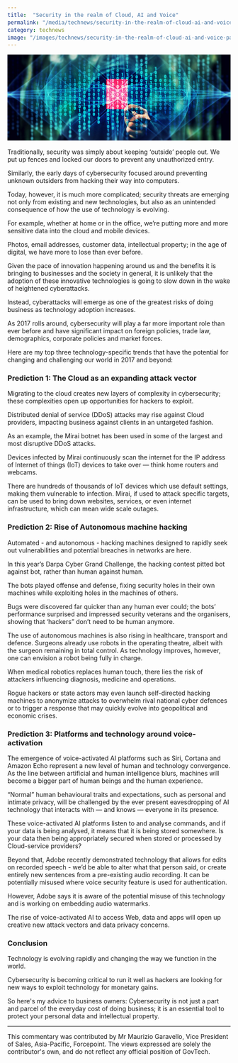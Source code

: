 ```yaml
---
title:  "Security in the realm of Cloud, AI and Voice"
permalink: "/media/technews/security-in-the-realm-of-cloud-ai-and-voice"
category: technews
image: "/images/technews/security-in-the-realm-of-cloud-ai-and-voice-part-1.png"
---
```


![Security in the realm of Cloud, AI and Voice](/images/technews/security-in-the-realm-of-cloud-ai-and-voice-part-1.png)

Traditionally, security was simply about keeping ‘outside’ people out. We put up fences and locked our doors to prevent any unauthorized entry.

Similarly, the early days of cybersecurity focused around preventing unknown outsiders from hacking their way into computers.

Today, however, it is much more complicated; security threats are emerging not only from existing and new technologies, but also as an unintended consequence of how the use of technology is evolving.

For example, whether at home or in the office, we’re putting more and more sensitive data into the cloud and mobile devices.

Photos, email addresses, customer data, intellectual property; in the age of digital, we have more to lose than ever before.

Given the pace of innovation happening around us and the benefits it is bringing to businesses and the society in general, it is unlikely that the adoption of these innovative technologies is going to slow down in the wake of heightened cyberattacks.

Instead, cyberattacks will emerge as one of the greatest risks of doing business as technology adoption increases.

As 2017 rolls around, cybersecurity will play a far more important role than ever before and have significant impact on foreign policies, trade law, demographics, corporate policies and market forces.

Here are my top three technology-specific trends that have the potential for changing and challenging our world in 2017 and beyond:

### **Prediction 1: The Cloud as an expanding attack vector**
Migrating to the cloud creates new layers of complexity in cybersecurity; these complexities open up opportunities for hackers to exploit.

Distributed denial of service (DDoS) attacks may rise against Cloud providers, impacting business against clients in an untargeted fashion.

As an example, the Mirai botnet has been used in some of the largest and most disruptive DDoS attacks.

Devices infected by Mirai continuously scan the internet for the IP address of Internet of things (IoT) devices to take over — think home routers and webcams.

There are hundreds of thousands of IoT devices which use default settings, making them vulnerable to infection. Mirai, if used to attack specific targets, can be used to bring down websites, services, or even internet infrastructure, which can mean wide scale outages.

### **Prediction 2: Rise of Autonomous machine hacking**
Automated - and autonomous - hacking machines designed to rapidly seek out vulnerabilities and potential breaches in networks are here.

In this year’s Darpa Cyber Grand Challenge, the hacking contest pitted bot against bot, rather than human against human.

The bots played offense and defense, fixing security holes in their own machines while exploiting holes in the machines of others.

Bugs were discovered far quicker than any human ever could; the bots’ performance surprised and impressed security veterans and the organisers, showing that ‘hackers” don’t need to be human anymore.

The use of autonomous machines is also rising in healthcare, transport and defence. Surgeons already use robots in the operating theatre, albeit with the surgeon remaining in total control. As technology improves, however, one can envision a robot being fully in charge.

When medical robotics replaces human touch, there lies the risk of attackers influencing diagnosis, medicine and operations.

Rogue hackers or state actors may even launch self-directed hacking machines to anonymize attacks to overwhelm rival national cyber defences or to trigger a response that may quickly evolve into geopolitical and economic crises.

### **Prediction 3: Platforms and technology around voice-activation**
The emergence of voice-activated AI platforms such as Siri, Cortana and Amazon Echo represent a new level of human and technology convergence. As the line between artificial and human intelligence blurs, machines will become a bigger part of human beings and the human experience.

“Normal” human behavioural traits and expectations, such as personal and intimate privacy, will be challenged by the ever present eavesdropping of AI technology that interacts with — and knows — everyone in its presence.

These voice-activated AI platforms listen to and analyse commands, and if your data is being analysed, it means that it is being stored somewhere. Is your data then being appropriately secured when stored or processed by Cloud-service providers?

Beyond that, Adobe recently demonstrated technology that allows for edits on recorded speech - we’d be able to alter what that person said, or create entirely new sentences from a pre-existing audio recording. It can be potentially misused where voice security feature is used for authentication.

However, Adobe says it is aware of the potential misuse of this technology and is working on embedding audio watermarks.

The rise of voice-activated AI to access Web, data and apps will open up creative new attack vectors and data privacy concerns.

### **Conclusion**
Technology is evolving rapidly and changing the way we function in the world.

Cybersecurity is becoming critical to run it well as hackers are looking for new ways to exploit technology for monetary gains.

So here's my advice to business owners: Cybersecurity is not just a part and parcel of the everyday cost of doing business; it is an essential tool to protect your personal data and intellectual property.

---

This commentary was contributed by Mr Maurizio Garavello, Vice President of Sales, Asia-Pacific, Forcepoint. The views expressed are solely the contributor's own, and do not reflect any official position of GovTech.

